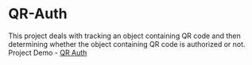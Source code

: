 # QR-Auth
This project deals with tracking an object containing QR code and then determining whether the object containing QR code is authorized or not.
Project Demo - <a href = "https://youtu.be/X5A8AHq5wUU"> QR Auth </a>

